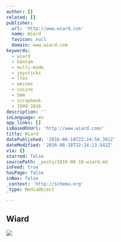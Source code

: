 ```yaml
---
author: []
related: []
publisher:
  url: 'http://www.wiard.com'
  name: Wiard
  favicon: null
  domain: www.wiard.com
keywords:
  - wiard
  - bantam
  - multi-mode
  - joysticks
  - lfos
  - wessex
  - cosine
  - 5mm
  - scrapbook
  - 1999-2016
description: ''
inLanguage: en
app_links: []
isBasedOnUrl: 'http://www.wiard.com/'
title: Wiard
datePublished: '2016-08-18T22:24:58.301Z'
dateModified: '2016-08-18T22:24:13.542Z'
via: {}
starred: false
sourcePath: _posts/2016-08-18-wiard.md
inFeed: true
hasPage: false
inNav: false
_context: 'http://schema.org'
_type: MediaObject

---
```

<article style=""><h1>Wiard</h1><img src="http://www.wiard.com/images/311C-angle.jpg" /></article>